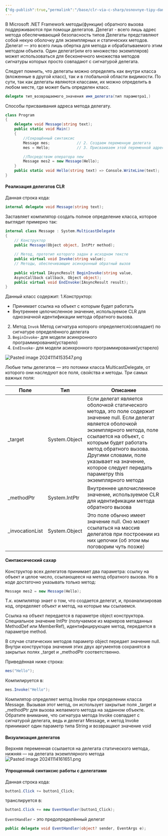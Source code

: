 ```yaml
---
{"dg-publish":true,"permalink":"/base/clr-via-c-sharp/osnovnye-tipy-dannyh/delegaty/"}
---
```



В Microsoft .NET Framework методы(функции) обратного вызова поддерживаются при помощи делегатов.
Делегат - всего лишь адрес метода обеспечивающий безопасность типов
Делегаты представляют собой некую оболочку для экземплярных и статических методов.  
Делегат — это всего лишь обертка для метода и обрабатываемого этим методом объекта. 
Один делегат(или его множество экземпляров) может использоваться для бесконечного множества методов сигнатуры которых просто совпадают с сигнатурой делегата.

Следует помнить, что делегаты можно определять как внутри класса (вложенные в другой класс), так и в глобальной области видимости. По сути, так как делегаты являются классами, их можно определить в любом месте, где может быть определен класс.

```csharp
delegate тип_возвращаемого_значения имя_делегата(тип параметра1,)
```

Способы присваивания адреса метода делегату.
```csharp
class Program
{
	delegate void Message(string text);
	public static void Main()
	{
		//Сокращённый синтаксис
		Message mes;            // 2. Создаем переменную делегата
		mes = Hello;            // 3. Присваиваем этой переменной адрес метода

		//Посредством оператора new
		Message mes2 = new Message(Hello); 
	}
	public static void Hello(string text) => Console.WriteLine(text);
}
```

#### Реализация делегатов CLR

Данная строка кода:
```csharp
internal delegate void Message(string text);
```

Заставляет компилятор создать полное определение класса, которое выглядит примерно так:
```csharp
internal class Message : System.MulticastDelegate
{
	// Конструктор
	public Message(Object object, IntPtr method);
	
	// Метод, прототип которого задан в исходном тексте
	public virtual void Invoke(string value);
	// Методы, обеспечивающие асинхронный обратный вызов
	
	public virtual IAsyncResult BeginInvoke(string value,
	AsyncCallback callback, Object object);
	public virtual void EndInvoke(IAsyncResult result);
}
```
Данный класс содержит:
1.Конструктор:
- Принимает ссылка на объект с которым будет работать
- Внутреннее целочисленное значение, используемое CLR для однозначной идентификации метода обратного вызова.
2. Метод `Invok`
Метод сигнатура которого определяется(совпадает) по сигнатуре определённого делегата
3. `BeginInvoke`- для модели асинхронного программирования(устарело)
4. `EndInvoke`- для модели асинхронного программирования(устарело)



![Pasted image 20241114153547.png](/img/user/Files/Image/Pasted%20image%2020241114153547.png)

Любые типы делегатов — это потомки класса MulticastDelegate, от которого они наследуют все поля, свойства и методы. Три самых важных поля:

| Поле            | Тип           | Описание |
| --------------- | ------------- | -------- |
| _target         | System.Object | Если делегат является оболочкой статического метода, это поле содержит значение null. Если делегат является оболочкой экземплярного метода, поле ссылается на объект, с которым будет работать метод обратного вызова. Другими словами, поле указывает на значение, которое следует передать параметру this экземплярного метода         |
| _methodPtr      | System.IntPtr | Внутреннее целочисленное значение, используемое CLR для идентификации метода обратного вызова         |
| _invocationList | System.Object |  Это поле обычно имеет значение null. Оно может ссылаться на массив делегатов при построении из них цепочки (об этом мы поговорим чуть позже)        |

#### Синтаксический сахар
Конструктор всех делегатов принимает два параметра: ссылку на объект и целое число, ссылающееся на метод обратного вызова. 
Но в коде достаточно указывать только метод:
```csharp
Message mes2 = new Message(Hello); 
```
Т.к. компилятор знает о том, что создается делегат, и, проанализировав код, определяет объект и метод, на которые мы ссылаемся. 

Ссылка на объект передается в параметре object конструктора. 
Специальное значение IntPtr (получаемое из маркеров метаданных MethodDef или MemberRef), идентифицирующее метод, передается в параметре method. 

В случае статических методов параметр object передает значение null. Внутри конструктора значения этих двух аргументов сохранятся в закрытых полях _target и _methodPtr соответственно.

Приведённая ниже строка:
```csharp
mes("Hello");
```
Компилируется в:
```csharp
mes.Invoke("Hello");
```

Компилятор определяет метод Invoke при определении класса Message. Вызывая этот метод, он использует закрытые поля _target и _methodPtr для вызова желаемого метода на заданном объекте. Обратите внимание, что сигнатура метода Invoke совпадает с сигнатурой делегата, ведь и делегат Message, и метод Invoke принимают один параметр типа String и возвращают значение void



#### Визуализация делегатов
Верхняя переменная ссылается на делегата статического метода,. нижняя — на делегата экземплярного метода
![Pasted image 20241114161651.png](/img/user/Files/Image/Pasted%20image%2020241114161651.png)


#### Упрощенный синтаксис работы с делегатами

Данная строка кода:
```csharp
button1.Click += button1_Click;
```
транслируется в:
```csharp
button1.Click += new EventHandler(button1_Click);
```

`EventHandler` - это предопределённый делегат
```csharp
public delegate void EventHandler(object? sender, EventArgs e);
```
